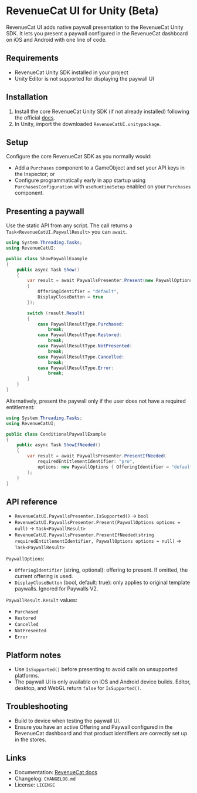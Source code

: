 # RevenueCat UI for Unity (Beta)

RevenueCat UI adds native paywall presentation to the RevenueCat Unity SDK. It lets you present a paywall configured in the RevenueCat dashboard on iOS and Android with one line of code.

## Requirements

- RevenueCat Unity SDK installed in your project
- Unity Editor is not supported for displaying the paywall UI

## Installation

1. Install the core RevenueCat Unity SDK (if not already installed) following the official [docs](https://www.revenuecat.com/docs/getting-started/installation/unity).
2. In Unity, import the downloaded `RevenueCatUI.unitypackage`.

## Setup

Configure the core RevenueCat SDK as you normally would:

- Add a `Purchases` component to a GameObject and set your API keys in the Inspector; or
- Configure programmatically early in app startup using `PurchasesConfiguration` with `useRuntimeSetup` enabled on your `Purchases` component.

## Presenting a paywall

Use the static API from any script. The call returns a `Task<RevenueCatUI.PaywallResult>` you can `await`.

```csharp
using System.Threading.Tasks;
using RevenueCatUI;

public class ShowPaywallExample
{
    public async Task Show()
    {
        var result = await PaywallsPresenter.Present(new PaywallOptions
        {
            OfferingIdentifier = "default",
            DisplayCloseButton = true
        });

        switch (result.Result)
        {
            case PaywallResultType.Purchased:
                break;
            case PaywallResultType.Restored:
                break;
            case PaywallResultType.NotPresented:
                break;
            case PaywallResultType.Cancelled:
                break;
            case PaywallResultType.Error:
                break;
        }
    }
}
```

Alternatively, present the paywall only if the user does not have a required entitlement:

```csharp
using System.Threading.Tasks;
using RevenueCatUI;

public class ConditionalPaywallExample
{
    public async Task ShowIfNeeded()
    {
        var result = await PaywallsPresenter.PresentIfNeeded(
            requiredEntitlementIdentifier: "pro",
            options: new PaywallOptions { OfferingIdentifier = "default" }
        );
    }
}
```

## API reference

- `RevenueCatUI.PaywallsPresenter.IsSupported()` → `bool`
- `RevenueCatUI.PaywallsPresenter.Present(PaywallOptions options = null)` → `Task<PaywallResult>`
- `RevenueCatUI.PaywallsPresenter.PresentIfNeeded(string requiredEntitlementIdentifier, PaywallOptions options = null)` → `Task<PaywallResult>`

`PaywallOptions`:

- `OfferingIdentifier` (string, optional): offering to present. If omitted, the current offering is used.
- `DisplayCloseButton` (bool, default: true): only applies to original template paywalls. Ignored for Paywalls V2.

`PaywallResult.Result` values:

- `Purchased`
- `Restored`
- `Cancelled`
- `NotPresented`
- `Error`

## Platform notes

- Use `IsSupported()` before presenting to avoid calls on unsupported platforms.
- The paywall UI is only available on iOS and Android device builds. Editor, desktop, and WebGL return `false` for `IsSupported()`.

## Troubleshooting

- Build to device when testing the paywall UI.
- Ensure you have an active Offering and Paywall configured in the RevenueCat dashboard and that product identifiers are correctly set up in the stores.

## Links

- Documentation: [RevenueCat docs](https://www.revenuecat.com/docs)
- Changelog: `CHANGELOG.md`
- License: `LICENSE`
